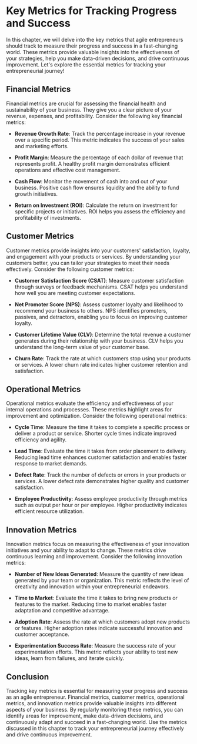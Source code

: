 Key Metrics for Tracking Progress and Success
======================================================

In this chapter, we will delve into the key metrics that agile entrepreneurs should track to measure their progress and success in a fast-changing world. These metrics provide valuable insights into the effectiveness of your strategies, help you make data-driven decisions, and drive continuous improvement. Let's explore the essential metrics for tracking your entrepreneurial journey!

Financial Metrics
-----------------

Financial metrics are crucial for assessing the financial health and sustainability of your business. They give you a clear picture of your revenue, expenses, and profitability. Consider the following key financial metrics:

* **Revenue Growth Rate**: Track the percentage increase in your revenue over a specific period. This metric indicates the success of your sales and marketing efforts.

* **Profit Margin**: Measure the percentage of each dollar of revenue that represents profit. A healthy profit margin demonstrates efficient operations and effective cost management.

* **Cash Flow**: Monitor the movement of cash into and out of your business. Positive cash flow ensures liquidity and the ability to fund growth initiatives.

* **Return on Investment (ROI)**: Calculate the return on investment for specific projects or initiatives. ROI helps you assess the efficiency and profitability of investments.

Customer Metrics
----------------

Customer metrics provide insights into your customers' satisfaction, loyalty, and engagement with your products or services. By understanding your customers better, you can tailor your strategies to meet their needs effectively. Consider the following customer metrics:

* **Customer Satisfaction Score (CSAT)**: Measure customer satisfaction through surveys or feedback mechanisms. CSAT helps you understand how well you are meeting customer expectations.

* **Net Promoter Score (NPS)**: Assess customer loyalty and likelihood to recommend your business to others. NPS identifies promoters, passives, and detractors, enabling you to focus on improving customer loyalty.

* **Customer Lifetime Value (CLV)**: Determine the total revenue a customer generates during their relationship with your business. CLV helps you understand the long-term value of your customer base.

* **Churn Rate**: Track the rate at which customers stop using your products or services. A lower churn rate indicates higher customer retention and satisfaction.

Operational Metrics
-------------------

Operational metrics evaluate the efficiency and effectiveness of your internal operations and processes. These metrics highlight areas for improvement and optimization. Consider the following operational metrics:

* **Cycle Time**: Measure the time it takes to complete a specific process or deliver a product or service. Shorter cycle times indicate improved efficiency and agility.

* **Lead Time**: Evaluate the time it takes from order placement to delivery. Reducing lead time enhances customer satisfaction and enables faster response to market demands.

* **Defect Rate**: Track the number of defects or errors in your products or services. A lower defect rate demonstrates higher quality and customer satisfaction.

* **Employee Productivity**: Assess employee productivity through metrics such as output per hour or per employee. Higher productivity indicates efficient resource utilization.

Innovation Metrics
------------------

Innovation metrics focus on measuring the effectiveness of your innovation initiatives and your ability to adapt to change. These metrics drive continuous learning and improvement. Consider the following innovation metrics:

* **Number of New Ideas Generated**: Measure the quantity of new ideas generated by your team or organization. This metric reflects the level of creativity and innovation within your entrepreneurial endeavors.

* **Time to Market**: Evaluate the time it takes to bring new products or features to the market. Reducing time to market enables faster adaptation and competitive advantage.

* **Adoption Rate**: Assess the rate at which customers adopt new products or features. Higher adoption rates indicate successful innovation and customer acceptance.

* **Experimentation Success Rate**: Measure the success rate of your experimentation efforts. This metric reflects your ability to test new ideas, learn from failures, and iterate quickly.

Conclusion
----------

Tracking key metrics is essential for measuring your progress and success as an agile entrepreneur. Financial metrics, customer metrics, operational metrics, and innovation metrics provide valuable insights into different aspects of your business. By regularly monitoring these metrics, you can identify areas for improvement, make data-driven decisions, and continuously adapt and succeed in a fast-changing world. Use the metrics discussed in this chapter to track your entrepreneurial journey effectively and drive continuous improvement.
